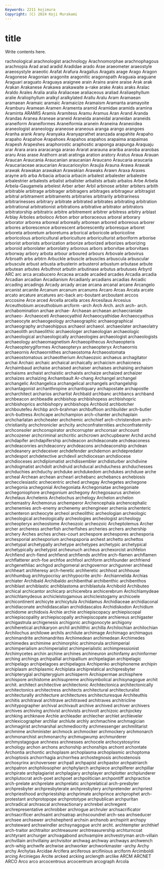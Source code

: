 ```yaml
---
Keywords: 2211 kojimura
Copyright: (C) 2024 Koji Murakami
---
```


# title

Write contents here.



rachnological
arachnologist arachnology Arachnomorphae arachnophagous arachnopia Arad arad aradid Aradidae arado
Arae araeometer araeostyle araeosystyle araeotic Arafat Arafura Aragallus Aragats arage
Arago Aragon Aragonese Aragonian aragonite aragonitic aragonspath Araguaia araguane Araguari
araguato Araguaya araignee arain Arains araire araise Arak arak Arakan
Arakanese Arakawa arakawaite a-rake arake Araks araks Aralac Araldo Arales
Aralia aralia Araliaceae araliaceous araliad Araliaephyllum aralie Araliophyllum aralkyl aralkylated
Arallu Aralu Aram Aramaean aramaean Aramaic aramaic Aramaicize Aramaism Aramanta
aramayoite Aramburu Aramean Aramen Aramenta aramid Aramidae aramids aramina Araminta
ARAMIS Aramis Aramitess Aramu Aramus Aran Arand Aranda Arandas Aranea
Araneae araneid Araneida araneidal araneidan araneids araneiform Araneiformes Araneiformia aranein
Araneina Araneoidea araneologist araneology araneose araneous aranga arango arangoes Aranha
arank Arany Aranyaka Aranyaprathet aranzada arapahite Arapaho arapaho Arapahoe Arapahoes
Arapahos arapahos arapaima arapaimas Arapesh Arapeshes araphorostic araphostic araponga arapunga
Araquaju arar Arara arara araracanga ararao Ararat ararauna arariba araroba
ararobas araru Aras arase Arathorn arati aratinga aration aratory Aratus
Araua Arauan Araucan Araucania Araucanian araucanian Araucano Araucaria araucaria Araucariaceae
araucarian Araucarioxylon Araujia Arauna Arawa Arawak arawak Arawakan arawakan Arawakian
Arawaks Arawn Araxa Araxes arayne arb arba Arbacia arbacia arbacin
arbalest arbalester arbalestre arbalestrier arbalests arbalist arbalister arbalists arbalo arbalos
Arbe Arbela Arbela-Gaugamela arbelest Arber arber Arbil arbinose arbiter arbiters
arbith arbitrable arbitrage arbitrager arbitragers arbitrages arbitrageur arbitragist arbitral arbitrament
arbitraments arbitraries arbitrarily arbitrariness arbitrarinesses arbitrary arbitrate arbitrated arbitrates arbitrating
arbitration arbitrational arbitrationist arbitrations arbitrative arbitrator arbitrators arbitratorship arbitratrix arbitre
arbitrement arbitrer arbitress arbitry arblast Arblay Arboles arboloco Arbon arbor
arboraceous arboral arborary arborator arborea arboreal arboreally arborean arbored arboreous
arborer arbores arborescence arborescent arborescently arboresque arboret arboreta arboretum arboretums
arborical arboricole arboricoline arboricolous arboricultural arboriculture arboriculturist arboriform arborise arborist
arborists arborization arborize arborized arborizes arborizing arboroid arborolater arborolatry arborous
arbors arborvitae arborvitaes arborway arbory arbota arbour arboured arbours Arbovale
arbovirus Arbroath arbs arbtrn Arbuckle arbuscle arbuscles arbuscula arbuscular arbuscule
arbust arbusta arbusterin arbusterol arbustum arbutase arbute arbutean arbutes Arbuthnot
arbutin arbutinase arbutus arbutuses Arbyrd ARC arc arca arcabucero Arcacea
arcade arcaded arcades Arcadia arcadia Arcadian arcadian Arcadianism Arcadianly arcadians
arcadias Arcadic arcading arcadings Arcady arcady arcae arcana arcanal arcane
Arcangelo arcanist arcanite Arcanum arcanum arcanums Arcaro Arcas Arcata arcate
arcato arcature arcatures arc-back arc-boutant arcboutant arccos arccosine Arce arced
Arcella arcella arces Arcesilaus Arcesius Arceuthobium arceuthobium arcform -arch Arch
Arch. arch arch- arch. archabomination archae archae- Archaean archaean archaecraniate
archaeo- Archaeoceti Archaeocyathid Archaeocyathidae Archaeocyathus archaeocyte archaeogeology archaeographic archaeographical archaeography
archaeohippus archaeol archaeol. archaeolater archaeolatry archaeolith archaeolithic archaeologer archaeologian archaeologic
archaeological archaeologically archaeologies archaeologist archaeologists archaeology archaeomagnetism Archaeopithecus Archaeopteris Archaeopterygiformes
Archaeopteryx archaeopteryx Archaeornis archaeornis Archaeornithes archaeostoma Archaeostomata archaeostomatous archaeotherium Archaeozoic
archaeus archagitator archai Archaic archaic archaical archaically archaicism archaicness Archaimbaud
archaise archaised archaiser archaises archaising archaism archaisms archaist archaistic archaists
archaize archaized archaizer archaizes archaizing Archambault Ar-chang Archangel archangel archangelic
Archangelica archangelical archangels archangelship archantagonist archanthropine archantiquary archapostate archapostle archarchitect
archarios archartist Archbald archbanc archbancs archband archbeacon archbeadle archbishop archbishopess
archbishopric archbishoprics archbishopry archbishops Archbold archbotcher archboutefeu Archbp arch-brahman archbuffoon
archbuilder arch-butler arch-buttress Archcape archchampion arch-chanter archchaplain archcharlatan archcheater archchemic
archchief arch-christendom arch-christianity archchronicler archcity archconfraternities archconfraternity archconsoler archconspirator archcorrupter
archcorsair archcount archcozener archcriminal archcritic archcrown archcupbearer Archd archd archdapifer
archdapifership archdeacon archdeaconate archdeaconess archdeaconries archdeaconry archdeacons archdeaconship archdean archdeanery
archdeceiver archdefender archdemon archdepredator archdespot archdetective archdevil archdiocesan archdiocese archdioceses
archdiplomatist archdissembler archdisturber archdivine archdogmatist archdolt archdruid archducal archduchess archduchesses
archduchies archduchy archduke archdukedom archdukes archduxe arche archeal Archean archean
archearl archebanc archebancs archebiosis archecclesiastic archecentric arched archegay Archegetes archegone
archegonia archegonial Archegoniata Archegoniatae archegoniate archegoniophore archegonium archegony Archegosaurus archeion
Archelaus Archelenis Archelochus archelogy Archelon archelon archemastry Archemorus archemperor Archencephala
archencephalic archenemies arch-enemy archenemy archengineer archenia archenteric archenteron archeocyte archeol
archeolithic archeologian archeologic archeological archeologically archeologies archeologist archeology archeopteryx archeostome
Archeozoic archeozoic Archeptolemus Archer archer archeress archerfish archerfishes archeries archers
archership archery Arches arches arches-court archespore archespores archesporia archesporial archesporium
archespsporia archest archetto archettos archetypal archetypally archetype archetypes archetypic archetypical
archetypically archetypist archeunuch archeus archexorcist archfelon Archfiend arch-fiend archfiend archfiends
archfire arch-flamen archflamen archflatterer arch-foe archfoe archfool archform archfounder archfriend
archgenethliac archgod archgomeral archgovernor archgunner archhead archheart archheresy arch-heretic archheretic
archhost archhouse archhumbug archhypocrisy archhypocrite archi- Archiannelida Archias archiater Archibald
Archibaldo archibenthal archibenthic archibenthos archiblast archiblastic archiblastoma archiblastula Archibold Archibuteo
archical archicantor archicarp archicerebra archicerebrum Archichlamydeae archichlamydeous archicleistogamous archicleistogamy archicoele
archicontinent archicyte archicytula Archidamus Archidiaceae archidiaconal archidiaconate archididascalian archididascalos Archidiskodon
Archidium archidome archidoxis Archie archie archiepiscopacy archiepiscopal archiepiscopality archiepiscopally archiepiscopate
archiereus archigaster archigastrula archigenesis archigonic archigonocyte archigony archiheretical archikaryon archil
archilithic archilla Archilochian archilochian Archilochus archilowe archils archilute archimage Archimago
archimagus archimandrite archimandrites Archimedean archimedean Archimedes archimedes archimime archimorphic archimorula
archimperial archimperialism archimperialist archimperialistic archimpressionist Archimycetes archin archine archines archineuron
archinfamy archinformer arching archings archipallial archipallium archipelagian archipelagic archipelago archipelagoes
archipelagos Archipenko archiphoneme archipin archiplasm archiplasmic Archiplata archiprelatical archipresbyter archipterygial
archipterygium archisperm Archispermae archisphere archispore archistome archisupreme archisymbolical archisynagogue archit
archit. architect architective architectonic Architectonica architectonically architectonics architectress architects architectural
architecturalist architecturally architecture architectures architecturesque Architeuthis architis architraval architrave architraved
architraves architricline architypographer archival archivault archive archived archiver archivers archives
archiving archivist archivists archivolt archizoic archjockey archking archknave Archle archleader
archlecher archlet archleveler archlexicographer archliar archlute archly archmachine archmagician archmagirist
archmarshal archmediocrity archmessenger archmilitarist archmime archminister archmock archmocker archmockery archmonarch
archmonarchist archmonarchy archmugwump archmurderer archmystagogue archness archnesses archocele archocystosyrinx archology
archon archons archonship archonships archont archontate Archontia archontic archoplasm archoplasma
archoplasmic archoptoma archoptosis archorrhagia archorrhea archostegnosis archostenosis archosyrinx archoverseer archpall
archpapist archpastor archpatriarch archpatron archphilosopher archphylarch archpiece archpilferer archpillar archpirate
archplagiarist archplagiary archplayer archplotter archplunderer archplutocrat arch-poet archpoet archpolitician archpontiff
archpractice arch-prelate archprelate archprelatic archprelatical arch-presbyter archpresbyter archpresbyterate archpresbytery archpretender
archpriest archpriesthood archpriestship archprimate archprince archprophet arch-protestant archprotopope archprototype archpublican
archpuritan archradical archrascal archreactionary archrebel archregent archrepresentative archrobber archrogue archruler
archsacrificator archsacrificer archsaint archsatrap archscoundrel arch-sea archseducer archsee archsewer archshepherd
archsin archsnob archspirit archspy archsteward archswindler archsynagogue archt archt. archtempter
archthief arch-traitor archtraitor archtreasurer archtreasurership archturncoat archtyrant archurger archvagabond archvampire
archvestryman arch-villain archvillain archvillainy archvisitor archwag archway archways archwench arch-whig
archwife archwise archworker archworkmaster -archy Archy archy Archytas Arcidae Arcifera
arciferous arcifinious arciform Arcimboldi arcing Arciniegas Arcite arcked arcking arclength
arclike ARCM ARCNET ARCO Arco arco arcocentrous arcocentrum arcograph Arcola
